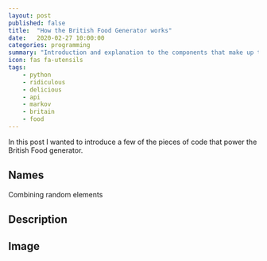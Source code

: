 ```yaml
---
layout: post
published: false
title:  "How the British Food Generator works"
date:   2020-02-27 10:00:00
categories: programming
summary: "Introduction and explanation to the components that make up the british food generator"
icon: fas fa-utensils
tags:
    - python
    - ridiculous
    - delicious
    - api
    - markov
    - britain
    - food
---
```


In this post I wanted to introduce a few of the pieces of code that power the
British Food generator.

## Names

Combining random elements

## Description

## Image
